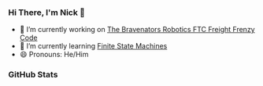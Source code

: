### Hi There, I'm Nick 👋

- 🔭  I’m currently working on [The Bravenators Robotics FTC Freight Frenzy Code](https://github.com/Bravenators-Robotics-9533/FreightFrenzy)
- 🌱  I’m currently learning [Finite State Machines](https://en.wikipedia.org/wiki/Finite-state_machine)
- 😄  Pronouns: He/Him


### GitHub Stats

<!-- 
![Nick-Fanelli's GitHub stats](https://github-readme-stats.vercel.app/api?username=nick-fanelli&show_icons=true&theme=cobalt&hide_border=true)

[![Top Langs](https://github-readme-stats.vercel.app/api/top-langs/?username=nick-fanelli&layout=compact&hide_border=true)](https://github.com/anuraghazra/github-readme-stats)
 -->
